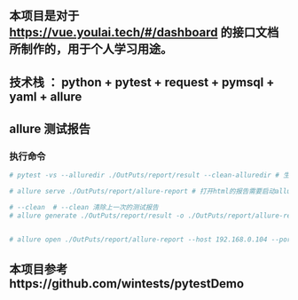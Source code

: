 ## 本项目是对于 https://vue.youlai.tech/#/dashboard 的接口文档所制作的，用于个人学习用途。

## 技术栈 ： python + pytest + request + pymsql + yaml + allure

## allure 测试报告
### 执行命令
```python
# pytest -vs --alluredir ./OutPuts/report/result --clean-alluredir # 生成原始文件，不能打开html报告

# allure serve ./OutPuts/report/allure-report # 打开html的报告需要启动allure服务

# --clean  # --clean 清除上一次的测试报告
# allure generate ./OutPuts/report/result -o ./OutPuts/report/allure-report -c


# allure open ./OutPuts/report/allure-report --host 192.168.0.104 --port 8800  # 打开报告
```

## 本项目参考https://github.com/wintests/pytestDemo
